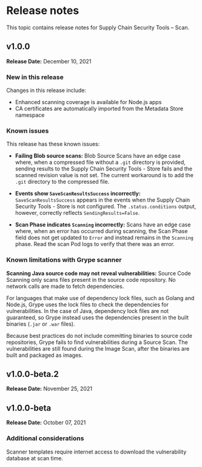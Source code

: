 # Release notes

This topic contains release notes for Supply Chain Security Tools – Scan.

## v1.0.0

**Release Date:** December 10, 2021


### New in this release

Changes in this release include:

* Enhanced scanning coverage is available for Node.js apps
* CA certificates are automatically imported from the Metadata Store namespace


### Known issues

This release has these known issues:

* **Failing Blob source scans:**
Blob Source Scans have an edge case where, when a compressed file without a `.git` directory is
provided, sending results to the Supply Chain Security Tools - Store fails and the scanned revision
value is not set. The current workaround is to add the `.git` directory to the compressed file.

* **Events show `SaveScanResultsSuccess` incorrectly:**
`SaveScanResultsSuccess` appears in the events when the Supply Chain Security Tools - Store is not
configured. The `.status.conditions` output, however, correctly reflects `SendingResults=False`.

* **Scan Phase indicates `Scanning` incorrectly:**
Scans have an edge case where, when an error has occurred during scanning, the Scan Phase field does
not get updated to `Error` and instead remains in the `Scanning` phase.
Read the scan Pod logs to verify that there was an error.


### Known limitations with Grype scanner

**Scanning Java source code may not reveal vulnerabilities:**
Source Code Scanning only scans files present in the source code repository.
No network calls are made to fetch dependencies.

For languages that make use of dependency lock files, such as Golang and Node.js, Grype uses the lock
files to check the dependencies for vulnerabilities.
In the case of Java, dependency lock files are not guaranteed, so Grype instead uses the dependencies
present in the built binaries (`.jar` or `.war` files).

Because best practices do not include committing binaries to source code repositories, Grype fails to
find vulnerabilities during a Source Scan. The vulnerabilities are still found during the Image Scan,
after the binaries are built and packaged as images.


## v1.0.0-beta.2

**Release Date:** November 25, 2021


## v1.0.0-beta

**Release Date:** October 07, 2021


### Additional considerations

Scanner templates require internet access to download the vulnerability database at scan time.
